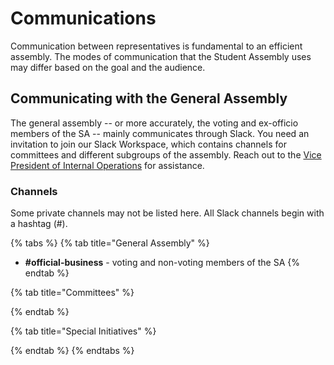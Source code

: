 # Communications

Communication between representatives is fundamental to an efficient assembly. The modes of communication that the Student Assembly uses may differ based on the goal and the audience.

## Communicating with the General Assembly

The general assembly -- or more accurately, the voting and ex-officio members of the SA -- mainly communicates through Slack. You need an invitation to join our Slack Workspace, which contains channels for committees and different subgroups of the assembly. Reach out to the [Vice President of Internal Operations](student-assembly-leadership.md#vice-president-of-internal-operations) for assistance.

### Channels

Some private channels may not be listed here. All Slack channels begin with a hashtag \(\#\).

{% tabs %}
{% tab title="General Assembly" %}
* **\#official-business** - voting and non-voting members of the SA
{% endtab %}

{% tab title="Committees" %}

{% endtab %}

{% tab title="Special Initiatives" %}

{% endtab %}
{% endtabs %}



